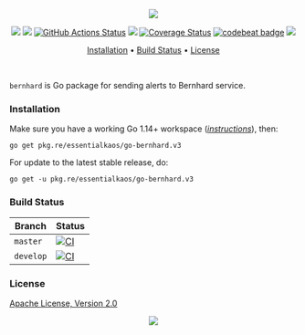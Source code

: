 <p align="center"><a href="#readme"><img src="https://gh.kaos.st/go-bernhard.svg"/></a></p>

<p align="center">
  <a href="https://pkg.go.dev/pkg.re/essentialkaos/go-bernhard.v3"><img src="https://gh.kaos.st/godoc.svg" /></a>
  <a href="https://goreportcard.com/report/github.com/essentialkaos/go-bernhard"><img src="https://goreportcard.com/badge/github.com/essentialkaos/go-bernhard" /></a>
  <a href="https://github.com/essentialkaos/go-bernhard/actions"><img src="https://github.com/essentialkaos/go-bernhard/workflows/CI/badge.svg" alt="GitHub Actions Status" /></a>
  <a href="https://github.com/essentialkaos/go-bernhard/actions?query=workflow%3ACodeQL"><img src="https://github.com/essentialkaos/go-bernhard/workflows/CodeQL/badge.svg" /></a>
  <a href='https://coveralls.io/github/essentialkaos/go-bernhard?branch=master'><img src='https://coveralls.io/repos/github/essentialkaos/go-bernhard/badge.svg?branch=master' alt='Coverage Status' /></a>
  <a href="https://codebeat.co/projects/github-com-essentialkaos-go-bernhard-master"><img alt="codebeat badge" src="https://codebeat.co/badges/8c71749e-c184-4728-8301-715f81cd4d22" /></a>
  <a href="#license"><img src="https://gh.kaos.st/apache2.svg"></a>
</p>

<p align="center"><a href="#installation">Installation</a> • <a href="#build-status">Build Status</a> • <a href="#license">License</a></p>

<br/>

`bernhard` is Go package for sending alerts to Bernhard service.

### Installation

Make sure you have a working Go 1.14+ workspace (_[instructions](https://golang.org/doc/install)_), then:

```
go get pkg.re/essentialkaos/go-bernhard.v3
```

For update to the latest stable release, do:

```
go get -u pkg.re/essentialkaos/go-bernhard.v3
```

### Build Status

| Branch | Status |
|--------|--------|
| `master` | [![CI](https://github.com/essentialkaos/go-bernhard/workflows/CI/badge.svg?branch=master)](https://github.com/essentialkaos/go-bernhard/actions) |
| `develop` | [![CI](https://github.com/essentialkaos/go-bernhard/workflows/CI/badge.svg?branch=develop)](https://github.com/essentialkaos/go-bernhard/actions) |

### License

[Apache License, Version 2.0](http://www.apache.org/licenses/LICENSE-2.0)

<p align="center"><a href="https://essentialkaos.com"><img src="https://gh.kaos.st/ekgh.svg"/></a></p>
